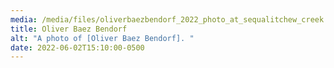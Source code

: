 ```yaml
---
media: /media/files/oliverbaezbendorf_2022_photo_at_sequalitchew_creek.jpg
title: Oliver Baez Bendorf
alt: "A photo of [Oliver Baez Bendorf]. "
date: 2022-06-02T15:10:00-0500
---
```


